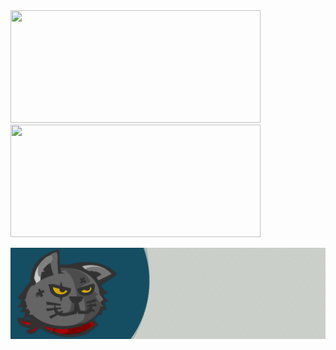 
<div>
<img height="180em" width="400em" src="https://github-readme-stats.vercel.app/api/top-langs/?username=treckstar&show_icons=true&hide_border=false&theme=dark&layout=compact&langs_count=4" />
<img height="180em" width="400em" src="https://github-readme-stats.vercel.app/api?username=treckstar&hide=contribs&include_all_commits=true&show_icons=true&hide_border=false&theme=dark" />
</div>


![image](https://github.com/treckstar/treckstar/blob/main/cat.gif)

